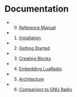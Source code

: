 # Documentation

* 0. [Reference Manual](0.reference-manual.md)
* 1. [Installation](1.installation.md)
* 2. [Getting Started](2.getting-started.md)
* 3. [Creating Blocks](3.creating-blocks.md)
* 4. [Embedding LuaRadio](4.embedding-luaradio.md)
* 5. [Architecture](5.architecture.md)
* 6. [Comparison to GNU Radio](6.comparison-gnuradio.md)

